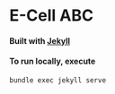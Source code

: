 # E-Cell ABC

#### Built with [Jekyll](//jekyllrb.com)

#### To run locally, execute
`bundle exec jekyll serve`
